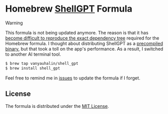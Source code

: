 # Homebrew [ShellGPT](https://github.com/TheR1D/shell_gpt) Formula

> [!WARNING]
> This formula is not being updated anymore. The reason is that it has [become difficult to reproduce the exact dependency tree](https://github.com/vanyauhalin/homebrew-shell_gpt/issues/1/) required for the Homebrew formula. I thought about distributing ShellGPT as a [precompiled binary](https://github.com/vanyauhalin/homebrew-shell_gpt/tree/binary/), but that took a toll on the app's performance. As a result, I switched to another AI terminal tool.

```sh
$ brew tap vanyauhalin/shell_gpt
$ brew install shell_gpt
```

Feel free to remind me in [issues](https://github.com/vanyauhalin/homebrew-shell_gpt/issues) to update the formula if I forget.

## License

The formula is distributed under the [MIT License](./License).
